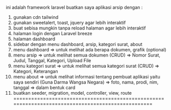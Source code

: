 ini adalah framework laravel
buatkan saya aplikasi arsip dengan :
1. gunakan cdn tailwind
2. gunakan sweetalert, toast, jquery agar lebih interaktif
3. buat sebisa mungkin tanpa reload halaman agar lebih interaktif
4. halaman login dengan Laravel breeze
5. halaman dashboard
6. sidebar dengan menu dashboard, arsip, kategori surat, about
7. menu dashboard => untuk melihat ada berapa dokumen, grafik (optional)
8. menu arsip => untuk melihat semua dokumen (CRUD) => Nomor Surat, Judul, Tanggal, Kategori, Upload File
9. menu kategori surat => untuk melihat semua kategori surat (CRUD) => Kategori, Keterangan
10. menu about => untuk melihat informasi tentang pembuat aplikasi yaitu saya sendiri (Guna Darma Wangsa Negara) => foto, nama, prodi, nim, tanggal => dalam bentuk card
11. buatkan seeder, migration, model, controller, view, route
==================================================================================================
